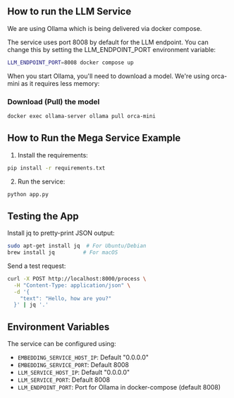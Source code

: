 ## How to run the LLM Service

We are using Ollama which is being delivered via docker compose.

The service uses port 8008 by default for the LLM endpoint. You can change this by setting the LLM_ENDPOINT_PORT environment variable:

```sh
LLM_ENDPOINT_PORT=8008 docker compose up
```

When you start Ollama, you'll need to download a model. We're using orca-mini as it requires less memory:

### Download (Pull) the model

```sh
docker exec ollama-server ollama pull orca-mini
```

## How to Run the Mega Service Example

1. Install the requirements:
```sh
pip install -r requirements.txt
```

2. Run the service:
```sh
python app.py
```

## Testing the App

Install jq to pretty-print JSON output:
```sh
sudo apt-get install jq  # For Ubuntu/Debian
brew install jq         # For macOS
```

Send a test request:
```sh
curl -X POST http://localhost:8000/process \
  -H "Content-Type: application/json" \
  -d '{
    "text": "Hello, how are you?"
  }' | jq '.'
```

## Environment Variables

The service can be configured using:
- `EMBEDDING_SERVICE_HOST_IP`: Default "0.0.0.0"
- `EMBEDDING_SERVICE_PORT`: Default 8008
- `LLM_SERVICE_HOST_IP`: Default "0.0.0.0"
- `LLM_SERVICE_PORT`: Default 8008
- `LLM_ENDPOINT_PORT`: Port for Ollama in docker-compose (default 8008)

